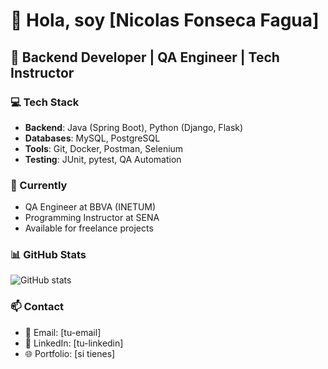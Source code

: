 # 👋 Hola, soy [Nicolas Fonseca Fagua]

## 🚀 Backend Developer | QA Engineer | Tech Instructor

### 💻 Tech Stack
- **Backend**: Java (Spring Boot), Python (Django, Flask)
- **Databases**: MySQL, PostgreSQL
- **Tools**: Git, Docker, Postman, Selenium
- **Testing**: JUnit, pytest, QA Automation

### 🎯 Currently
- QA Engineer at BBVA (INETUM)
- Programming Instructor at SENA
- Available for freelance projects

### 📊 GitHub Stats
![GitHub stats](https://github-readme-stats.vercel.app/api?username=Nff0928&show_icons=true&theme=radical)

### 📫 Contact
- 📧 Email: [tu-email]
- 💼 LinkedIn: [tu-linkedin]
- 🌐 Portfolio: [si tienes]
